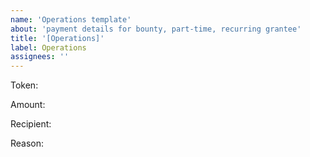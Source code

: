 ```yaml
---
name: 'Operations template'
about: 'payment details for bounty, part-time, recurring grantee'
title: '[Operations]'
label: Operations
assignees: ''
---
```


Token:

Amount:

Recipient:

Reason: